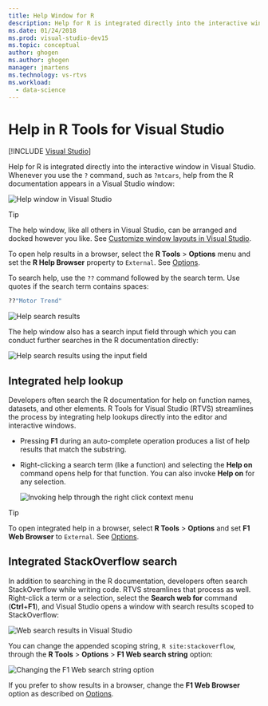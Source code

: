 ```yaml
---
title: Help Window for R
description: Help for R is integrated directly into the interactive window in Visual Studio through the ? command.
ms.date: 01/24/2018
ms.prod: visual-studio-dev15
ms.topic: conceptual
author: ghogen
ms.author: ghogen
manager: jmartens
ms.technology: vs-rtvs
ms.workload:
  - data-science
---
```

# Help in R Tools for Visual Studio

 [!INCLUDE [Visual Studio](~/includes/applies-to-version/vs-windows-only.md)]

Help for R is integrated directly into the interactive window in Visual Studio. Whenever you use the `?` command, such as `?mtcars`, help from the R documentation appears in a Visual Studio window:

![Help window in Visual Studio](media/help-window.png)

> [!Tip]
> The help window, like all others in Visual Studio, can be arranged and docked however you like. See [Customize window layouts in Visual Studio](../ide/customizing-window-layouts-in-visual-studio.md).
>
> To open help results in a browser, select the **R Tools** > **Options** menu and set the **R Help Browser** property to `External`. See [Options](options-for-r-tools-in-visual-studio.md).

To search help, use the `??` command followed by the search term. Use quotes if the search term contains spaces:

```R
??"Motor Trend"
```

![Help search results](media/help-search1.png)

The help window also has a search input field through which you can conduct further searches in the R documentation directly:

![Help search results using the input field](media/help-search2.png)

## Integrated help lookup

Developers often search the R documentation for help on function names, datasets, and other elements. R Tools for Visual Studio (RTVS) streamlines the process by integrating help lookups directly into the editor and interactive windows.

- Pressing **F1** during an auto-complete operation produces a list of help results that match the substring.
- Right-clicking a search term (like a function) and selecting the **Help on** command opens help for that function. You can also invoke **Help on** for any selection.

    ![Invoking help through the right click context menu](media/help-right-click.png)

> [!Tip]
> To open integrated help in a browser, select **R Tools** > **Options** and set **F1 Web Browser** to `External`. See [Options](options-for-r-tools-in-visual-studio.md).

## Integrated StackOverflow search

In addition to searching in the R documentation, developers often search StackOverflow while writing code. RTVS streamlines that process as well. Right-click a term or a selection, select the **Search web for** command (**Ctrl**+**F1**), and Visual Studio opens a window with search results scoped to StackOverflow:

![Web search results in Visual Studio](media/help-web-search-results.png)

You can change the appended scoping string, `R site:stackoverflow`, through the **R Tools** > **Options** > **F1 Web search string** option:

![Changing the F1 Web search string option](media/options-dialog.png)

If you prefer to show results in a browser, change the **F1 Web Browser** option as described on [Options](options-for-r-tools-in-visual-studio.md).